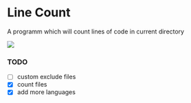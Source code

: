 # Line Count
A programm which will count lines of code in current directory

<img src="https://media.discordapp.net/attachments/736674176265355264/1083828335513182248/image.png?width=266&height=155">

### TODO
- [ ] custom exclude files
- [x] count files
- [x] add more languages
